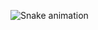 ![Snake animation](https://github.com/AsTunO/AsTunO/blob/main/dist/github-contribution-grid-snake.svg)
